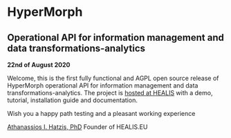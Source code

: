 # HyperMorph

## Operational API for information management and data transformations-analytics


**22nd of August 2020**

Welcome, this is the first fully functional and AGPL open source release of HyperMorph operational API for information management and data transformations-analytics. The project is [hosted at HEALIS][1] with a demo, tutorial, installation guide and documentation.


Wish you a happy path testing and a pleasant working experience

[Athanassios I. Hatzis, PhD][9]
Founder of HEALIS.EU


[1]: http://healis.eu/en/hmorph/
[9]: https://healis.eu/en/about/#athanassios

